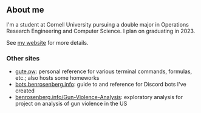 ## About me

I'm a student at Cornell University pursuing a double major in Operations Research Engineering and Computer Science. I plan on graduating in 2023.

See [my website](https://benrosenberg.info) for more details.

### Other sites

 - [gute.pw](https://gute.pw): personal reference for various terminal commands, formulas, etc.; also hosts some homeworks
 - [bots.benrosenberg.info](https://bots.benrosenberg.info): guide to and reference for Discord bots I've created
 - [benrosenberg.info/Gun-Violence-Analysis](https://benrosenberg.info/Gun-Violence-Analysis): exploratory analysis for project on analysis of gun violence in the US
